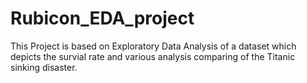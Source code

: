 # Rubicon_EDA_project
This Project is based on Exploratory Data Analysis of a dataset which depicts the survial rate and various analysis comparing of the Titanic sinking disaster.
